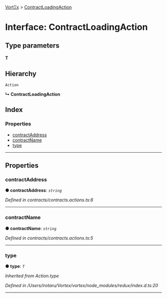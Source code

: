 [VortΞx](../README.md) > [ContractLoadingAction](../interfaces/contractloadingaction.md)

# Interface: ContractLoadingAction

## Type parameters
#### T 
## Hierarchy

 `Action`

**↳ ContractLoadingAction**

## Index

### Properties

* [contractAddress](contractloadingaction.md#contractaddress)
* [contractName](contractloadingaction.md#contractname)
* [type](contractloadingaction.md#type)

---

## Properties

<a id="contractaddress"></a>

###  contractAddress

**● contractAddress**: *`string`*

*Defined in contracts/contracts.actions.ts:6*

___
<a id="contractname"></a>

###  contractName

**● contractName**: *`string`*

*Defined in contracts/contracts.actions.ts:5*

___
<a id="type"></a>

###  type

**● type**: *`T`*

*Inherited from Action.type*

*Defined in /Users/irotaru/Vortex/vortex/node_modules/redux/index.d.ts:20*

___

